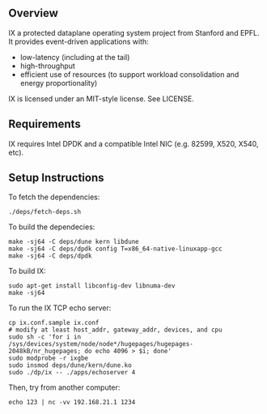 Overview
--------
IX a protected dataplane operating system project from Stanford and EPFL. It provides event-driven applications with:
* low-latency (including at the tail)
* high-throughput
* efficient use of resources (to support workload consolidation and energy proportionality)

IX is licensed under an MIT-style license.  See LICENSE.

Requirements
------------
IX requires Intel DPDK and a compatible Intel NIC (e.g. 82599, X520,
X540, etc).

Setup Instructions
------------------

To fetch the dependencies:

    ./deps/fetch-deps.sh

To build the dependecies:

    make -sj64 -C deps/dune kern libdune
    make -sj64 -C deps/dpdk config T=x86_64-native-linuxapp-gcc
    make -sj64 -C deps/dpdk

To build IX:

    sudo apt-get install libconfig-dev libnuma-dev
    make -sj64

To run the IX TCP echo server:

    cp ix.conf.sample ix.conf
    # modify at least host_addr, gateway_addr, devices, and cpu
    sudo sh -c 'for i in /sys/devices/system/node/node*/hugepages/hugepages-2048kB/nr_hugepages; do echo 4096 > $i; done'
    sudo modprobe -r ixgbe
    sudo insmod deps/dune/kern/dune.ko
    sudo ./dp/ix -- ./apps/echoserver 4

Then, try from another computer:

    echo 123 | nc -vv 192.168.21.1 1234
